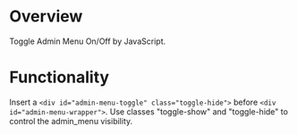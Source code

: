 Overview
========

Toggle Admin Menu On/Off by JavaScript.

Functionality
=============

Insert a `<div id="admin-menu-toggle" class="toggle-hide">` before `<div id="admin-menu-wrapper">`.
Use classes "toggle-show" and "toggle-hide" to control the admin_menu visibility.
